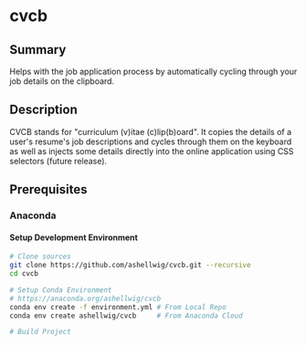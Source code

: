 # cvcb

## Summary

Helps with the job application process by automatically cycling through your job
details on the clipboard.

## Description

CVCB stands for "curriculum (v)itae (c)lip(b)oard". It copies the details of a
user's resume's job descriptions and cycles through them on the keyboard as well
as injects some details directly into the online application using CSS selectors
(future release).

## Prerequisites

### Anaconda

#### Setup Development Environment

```bash
# Clone sources
git clone https://github.com/ashellwig/cvcb.git --recursive
cd cvcb

# Setup Conda Environment
# https://anaconda.org/ashellwig/cvcb
conda env create -f environment.yml # From Local Repo
conda env create ashellwig/cvcb     # From Anaconda Cloud

# Build Project
```

